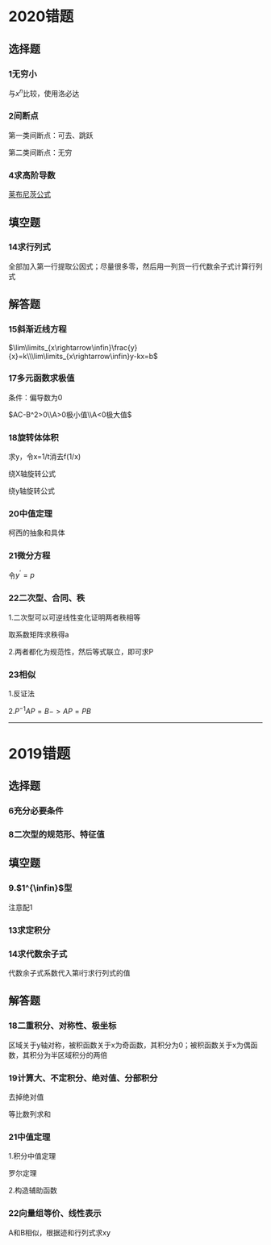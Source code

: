 # 2020错题

## 选择题

### 1无穷小

与$x^n$比较，使用洛必达

### 2间断点

第一类间断点：可去、跳跃

第二类间断点：无穷

### 4求高阶导数

[莱布尼茨公式](https://baike.baidu.com/item/%E8%8E%B1%E5%B8%83%E5%B0%BC%E8%8C%A8%E5%85%AC%E5%BC%8F/8779293)

## 填空题

### 14求行列式

全部加入第一行提取公因式；尽量很多零，然后用一列货一行代数余子式计算行列式

## 解答题

### 15斜渐近线方程

$\lim\limits_{x\rightarrow\infin}\frac{y}{x}=k\\\lim\limits_{x\rightarrow\infin}y-kx=b$

### 17多元函数求极值

条件：偏导数为0

$AC-B^2>0\\A>0极小值\\A<0极大值$

### 18旋转体体积

求y，令x=1/t消去f(1/x)

绕X轴旋转公式

绕y轴旋转公式

### 20中值定理

柯西的抽象和具体

### 21微分方程

令$y^{'}=p$

### 22二次型、合同、秩

1.二次型可以可逆线性变化证明两者秩相等

取系数矩阵求秩得a

2.两者都化为规范性，然后等式联立，即可求P

### 23相似

1.反证法

2.$P^{-1}AP=B->AP=PB$

----

# 2019错题

## 选择题

### 6充分必要条件

### 8二次型的规范形、特征值

## 填空题

### 9.$1^{\infin}$型

注意配1

### 13求定积分



### 14求代数余子式

代数余子式系数代入第i行求行列式的值

## 解答题

### 18二重积分、对称性、极坐标

区域关于y轴对称，被积函数关于x为奇函数，其积分为0；被积函数关于x为偶函数，其积分为半区域积分的两倍

### 19计算大、不定积分、绝对值、分部积分

去掉绝对值

等比数列求和

### 21中值定理

1.积分中值定理

罗尔定理

2.构造辅助函数

### 22向量组等价、线性表示

A和B相似，根据迹和行列式求xy

